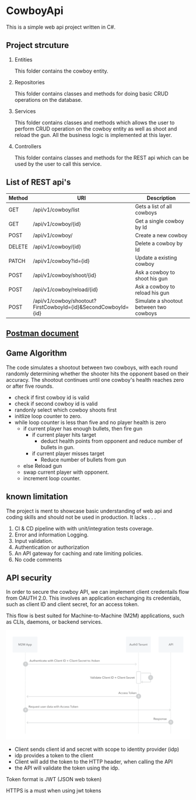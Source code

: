 # CowboyApi

This is a simple web api  project written in C#.

## Project strcuture

1. Entities

   This folder contains the cowboy entity.
2. Repositories

   This folder contains classes and methods for doing basic CRUD operations on the database. 
3. Services

   This folder contains classes and methods which allows the user to perform CRUD operation on the cowboy entity as well as shoot and reload the gun. All the business logic is implemented at this layer.
4. Controllers

   This folder contains classes and methods for the REST api  which can be used by the user to call this service.

## List of REST api's

| Method | URI | Description |
|---|---|---|
| GET | /api/v1/cowboy/list | Gets a list of all cowboys |
| GET | /api/v1/cowboy/{id} | Get a single cowboy by Id |
| POST | /api/v1/cowboy/ | Create a new cowboy |
| DELETE | /api/v1/cowboy/{id} | Delete a cowboy by Id |
| PATCH  |  /api/v1/cowboy?id={id} | Update a existing cowboy  |
| POST | /api/v1/cowboy/shoot/{id} | Ask a cowboy to shoot his gun |
| POST | /api/v1/cowboy/reload/{id} | Ask a cowboy to reload his gun |
| POST | /api/v1/cowboy/shootout?FirstCowboyId={id}&SecondCowboyId={id} | Simulate a shootout between two cowboys |

## [Postman document](/Cowboy%20API.postman_collection.json)

## Game Algorithm

The code simulates a shootout between two cowboys, with each round randomly determining whether the shooter hits the opponent based on their accuracy. The shootout continues until one cowboy's health reaches zero or after five rounds.

* check if first cowboy id is valid
* check if second cowboy id is valid
* randonly select which cowboy shoots first
* initlize loop counter to zero.
* while loop counter is less than five and no player health is zero
    * if current player has enough bullets, then fire gun
        * if current player hits target
            * deduct health points from opponent and reduce number of bullets in gun.
        * if current player misses target
            * Reduce number of bullets from gun
     * else Reload gun
     * swap current player with opponent.
     * increment loop counter.

## known limitation

The project is ment to showcase basic understanding of web api and coding skills and should not be used in production. It lacks . . . 

1. CI & CD pipeline with with unit/integration tests coverage.
2. Error and information Logging.
3. Input validation.
4. Authentication or authorization
5. An API gateway for caching and rate limiting policies.
6. No code comments

## API security

In order to secure the cowboy API, we can implement client credentails flow from OAUTH 2.0. This involves an application exchanging its credentials, such as client ID and client secret, for an access token.

This flow is best suited for Machine-to-Machine (M2M) applications, such as CLIs, daemons, or backend services.

![client credentails flow](/client-credentails-flow.png)

* Client sends client id and secret with scope to identity provider (idp)
* idp provides a token to the client
* Client will add the token to the HTTP header, when calling the API
* the API will validate the token using the idp.

Token format is JWT (JSON web token)

HTTPS is a must when using jwt tokens
